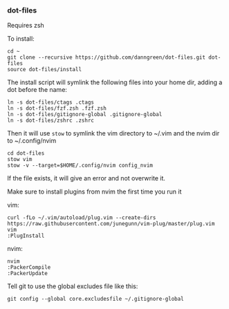 ### dot-files

Requires zsh

To install:

```
cd ~
git clone --recursive https://github.com/danngreen/dot-files.git dot-files
source dot-files/install
```

The install script will symlink the following files into your home dir, adding a dot before the name:

```
ln -s dot-files/ctags .ctags
ln -s dot-files/fzf.zsh .fzf.zsh
ln -s dot-files/gitignore-global .gitignore-global  
ln -s dot-files/zshrc .zshrc
```

Then it will use `stow` to symlink the vim directory to ~/.vim and the nvim dir to ~/.config/nvim

```
cd dot-files
stow vim
stow -v --target=$HOME/.config/nvim config_nvim
```

If the file exists, it will give an error and not overwrite it.

Make sure to install plugins from nvim the first time you run it

vim:

```
curl -fLo ~/.vim/autoload/plug.vim --create-dirs https://raw.githubusercontent.com/junegunn/vim-plug/master/plug.vim
vim
:PlugInstall
```

nvim:
```
nvim
:PackerCompile
:PackerUpdate
```


Tell git to use the global excludes file like this:

```
git config --global core.excludesfile ~/.gitignore-global
```

